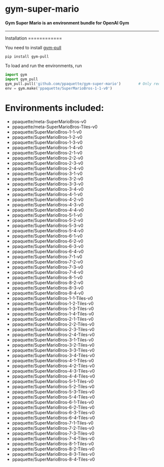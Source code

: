 # gym-super-mario
#### **Gym Super Mario is an environment bundle for OpenAI Gym**
---
<div id="installation"></div>Installation
============

You need to install [gym-pull](https://github.com/ppaquette/gym-pull)

```shell
pip install gym-pull
```

 To load and run the environments, run

```python
import gym
import gym_pull
gym_pull.pull('github.com/ppaquette/gym-super-mario')        # Only required once, envs will be loaded with import gym_pull afterwards
env = gym.make('ppaquette/SuperMarioBros-1-1-v0')
```

Environments included:
============
- ppaquette/meta-SuperMarioBros-v0
- ppaquette/meta-SuperMarioBros-Tiles-v0
- ppaquette/SuperMarioBros-1-1-v0
- ppaquette/SuperMarioBros-1-2-v0
- ppaquette/SuperMarioBros-1-3-v0
- ppaquette/SuperMarioBros-1-4-v0
- ppaquette/SuperMarioBros-2-1-v0
- ppaquette/SuperMarioBros-2-2-v0
- ppaquette/SuperMarioBros-2-3-v0
- ppaquette/SuperMarioBros-2-4-v0
- ppaquette/SuperMarioBros-3-1-v0
- ppaquette/SuperMarioBros-3-2-v0
- ppaquette/SuperMarioBros-3-3-v0
- ppaquette/SuperMarioBros-3-4-v0
- ppaquette/SuperMarioBros-4-1-v0
- ppaquette/SuperMarioBros-4-2-v0
- ppaquette/SuperMarioBros-4-3-v0
- ppaquette/SuperMarioBros-4-4-v0
- ppaquette/SuperMarioBros-5-1-v0
- ppaquette/SuperMarioBros-5-2-v0
- ppaquette/SuperMarioBros-5-3-v0
- ppaquette/SuperMarioBros-5-4-v0
- ppaquette/SuperMarioBros-6-1-v0
- ppaquette/SuperMarioBros-6-2-v0
- ppaquette/SuperMarioBros-6-3-v0
- ppaquette/SuperMarioBros-6-4-v0
- ppaquette/SuperMarioBros-7-1-v0
- ppaquette/SuperMarioBros-7-2-v0
- ppaquette/SuperMarioBros-7-3-v0
- ppaquette/SuperMarioBros-7-4-v0
- ppaquette/SuperMarioBros-8-1-v0
- ppaquette/SuperMarioBros-8-2-v0
- ppaquette/SuperMarioBros-8-3-v0
- ppaquette/SuperMarioBros-8-4-v0
- ppaquette/SuperMarioBros-1-1-Tiles-v0
- ppaquette/SuperMarioBros-1-2-Tiles-v0
- ppaquette/SuperMarioBros-1-3-Tiles-v0
- ppaquette/SuperMarioBros-1-4-Tiles-v0
- ppaquette/SuperMarioBros-2-1-Tiles-v0
- ppaquette/SuperMarioBros-2-2-Tiles-v0
- ppaquette/SuperMarioBros-2-3-Tiles-v0
- ppaquette/SuperMarioBros-2-4-Tiles-v0
- ppaquette/SuperMarioBros-3-1-Tiles-v0
- ppaquette/SuperMarioBros-3-2-Tiles-v0
- ppaquette/SuperMarioBros-3-3-Tiles-v0
- ppaquette/SuperMarioBros-3-4-Tiles-v0
- ppaquette/SuperMarioBros-4-1-Tiles-v0
- ppaquette/SuperMarioBros-4-2-Tiles-v0
- ppaquette/SuperMarioBros-4-3-Tiles-v0
- ppaquette/SuperMarioBros-4-4-Tiles-v0
- ppaquette/SuperMarioBros-5-1-Tiles-v0
- ppaquette/SuperMarioBros-5-2-Tiles-v0
- ppaquette/SuperMarioBros-5-3-Tiles-v0
- ppaquette/SuperMarioBros-5-4-Tiles-v0
- ppaquette/SuperMarioBros-6-1-Tiles-v0
- ppaquette/SuperMarioBros-6-2-Tiles-v0
- ppaquette/SuperMarioBros-6-3-Tiles-v0
- ppaquette/SuperMarioBros-6-4-Tiles-v0
- ppaquette/SuperMarioBros-7-1-Tiles-v0
- ppaquette/SuperMarioBros-7-2-Tiles-v0
- ppaquette/SuperMarioBros-7-3-Tiles-v0
- ppaquette/SuperMarioBros-7-4-Tiles-v0
- ppaquette/SuperMarioBros-8-1-Tiles-v0
- ppaquette/SuperMarioBros-8-2-Tiles-v0
- ppaquette/SuperMarioBros-8-3-Tiles-v0
- ppaquette/SuperMarioBros-8-4-Tiles-v0

